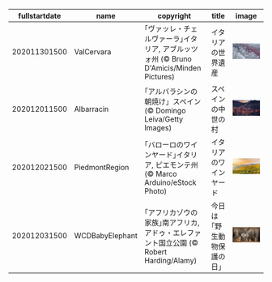 |fullstartdate|name|copyright|title|image|
|--|--|--|--|--|
202011301500|ValCervara|｢ヴァッレ・チェルヴァーラ｣イタリア, アブルッツォ州 (© Bruno D'Amicis/Minden Pictures)|イタリアの世界遺産|![](/ja-JP/2020/12/202011301500ValCervara.jpg)|
202012011500|Albarracin|｢アルバラシンの朝焼け」スペイン (© Domingo Leiva/Getty Images)|スペインの中世の村|![](/ja-JP/2020/12/202012011500Albarracin.jpg)|
202012021500|PiedmontRegion|｢バローロのワインヤード｣イタリア, ピエモンテ州 (© Marco Arduino/eStock Photo)|イタリアのワインヤード|![](/ja-JP/2020/12/202012021500PiedmontRegion.jpg)|
202012031500|WCDBabyElephant|｢アフリカゾウの家族｣南アフリカ, アドゥ・エレファント国立公園 (© Robert Harding/Alamy)|今日は｢野生動物保護の日｣|![](/ja-JP/2020/12/202012031500WCDBabyElephant.jpg)|

